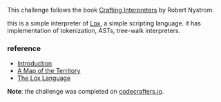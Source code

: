 This challenge follows the book
[Crafting Interpreters](https://craftinginterpreters.com/) by Robert Nystrom.

this is a simple interpreter of 
[Lox](https://craftinginterpreters.com/the-lox-language.html), a simple
scripting language. it has implementation of tokenization, ASTs,
tree-walk interpreters.

### reference
- [Introduction](https://craftinginterpreters.com/introduction.html)
- [A Map of the Territory](https://craftinginterpreters.com/a-map-of-the-territory.html)
- [The Lox Language](https://craftinginterpreters.com/the-lox-language.html)

**Note**: the challenge was completed on [codecrafters.io](https://codecrafters.io).
